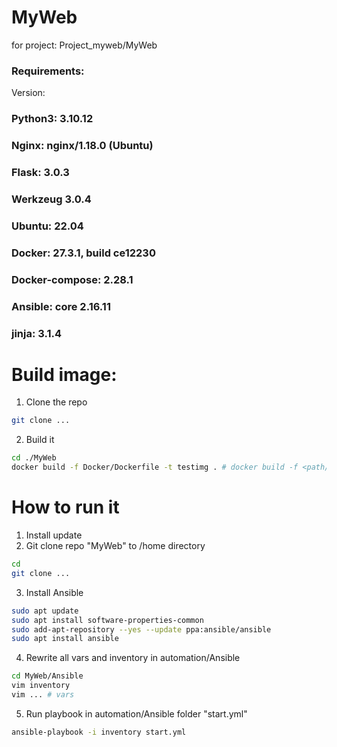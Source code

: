 # MyWeb
for project: Project_myweb/MyWeb

### Requirements:

Version:
### Python3: 3.10.12
### Nginx: nginx/1.18.0 (Ubuntu)
### Flask: 3.0.3
### Werkzeug 3.0.4
### Ubuntu: 22.04
### Docker: 27.3.1, build ce12230
### Docker-compose: 2.28.1
### Ansible: core 2.16.11
### jinja: 3.1.4

# Build image:
1. Clone the repo
```bash
git clone ...
```
2. Build it
```bash
cd ./MyWeb
docker build -f Docker/Dockerfile -t testimg . # docker build -f <path/to/Dockerfile> -t <image_name> . 
```

# How to run it

1. Install update
2. Git clone repo "MyWeb" to /home directory
```bash
cd
git clone ...
```

3. Install Ansible
```bash
sudo apt update
sudo apt install software-properties-common
sudo add-apt-repository --yes --update ppa:ansible/ansible
sudo apt install ansible
```

4. Rewrite all vars and inventory in automation/Ansible
```bash
cd MyWeb/Ansible
vim inventory 
vim ... # vars
```
5. Run playbook in automation/Ansible folder "start.yml"
```bash
ansible-playbook -i inventory start.yml
```
